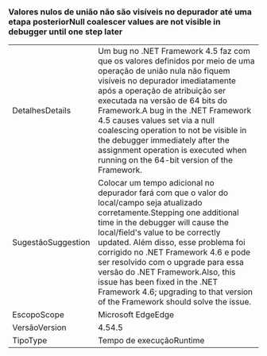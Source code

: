 ### <a name="null-coalescer-values-are-not-visible-in-debugger-until-one-step-later"></a><span data-ttu-id="59a39-101">Valores nulos de união não são visíveis no depurador até uma etapa posterior</span><span class="sxs-lookup"><span data-stu-id="59a39-101">Null coalescer values are not visible in debugger until one step later</span></span>

|   |   |
|---|---|
|<span data-ttu-id="59a39-102">Detalhes</span><span class="sxs-lookup"><span data-stu-id="59a39-102">Details</span></span>|<span data-ttu-id="59a39-103">Um bug no .NET Framework 4.5 faz com que os valores definidos por meio de uma operação de união nula não fiquem visíveis no depurador imediatamente após a operação de atribuição ser executada na versão de 64 bits do Framework.</span><span class="sxs-lookup"><span data-stu-id="59a39-103">A bug in the .NET Framework 4.5 causes values set via a null coalescing operation to not be visible in the debugger immediately after the assignment operation is executed when running on the 64-bit version of the Framework.</span></span>|
|<span data-ttu-id="59a39-104">Sugestão</span><span class="sxs-lookup"><span data-stu-id="59a39-104">Suggestion</span></span>|<span data-ttu-id="59a39-105">Colocar um tempo adicional no depurador fará com que o valor do local/campo seja atualizado corretamente.</span><span class="sxs-lookup"><span data-stu-id="59a39-105">Stepping one additional time in the debugger will cause the local/field's value to be correctly updated.</span></span> <span data-ttu-id="59a39-106">Além disso, esse problema foi corrigido no .NET Framework 4.6 e pode ser resolvido com o upgrade para essa versão do .NET Framework.</span><span class="sxs-lookup"><span data-stu-id="59a39-106">Also, this issue has been fixed in the .NET Framework 4.6; upgrading to that version of the Framework should solve the issue.</span></span>|
|<span data-ttu-id="59a39-107">Escopo</span><span class="sxs-lookup"><span data-stu-id="59a39-107">Scope</span></span>|<span data-ttu-id="59a39-108">Microsoft Edge</span><span class="sxs-lookup"><span data-stu-id="59a39-108">Edge</span></span>|
|<span data-ttu-id="59a39-109">Versão</span><span class="sxs-lookup"><span data-stu-id="59a39-109">Version</span></span>|<span data-ttu-id="59a39-110">4.5</span><span class="sxs-lookup"><span data-stu-id="59a39-110">4.5</span></span>|
|<span data-ttu-id="59a39-111">Tipo</span><span class="sxs-lookup"><span data-stu-id="59a39-111">Type</span></span>|<span data-ttu-id="59a39-112">Tempo de execução</span><span class="sxs-lookup"><span data-stu-id="59a39-112">Runtime</span></span>|

